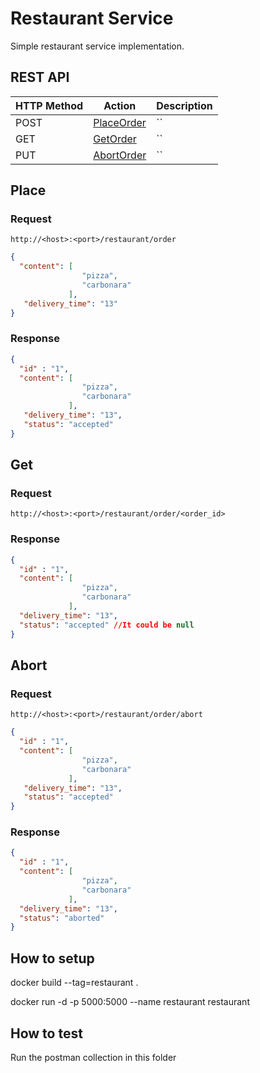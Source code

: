 # Restaurant Service
Simple restaurant service implementation.

## REST API

| HTTP Method           | Action                | Description                              |
| --------------------- | --------------------- | ---------------------------------------- |
| POST                  | [PlaceOrder](#place)  | `` |
| GET                   | [GetOrder](#get)      | `` |
| PUT                   | [AbortOrder](#abort)  | `` |


## Place

### Request

`http://<host>:<port>/restaurant/order`

```JSON
{
  "content": [
                "pizza",
                "carbonara"
             ],
   "delivery_time": "13"
}
```

### Response

```JSON
{ 
  "id" : "1",
  "content": [
                "pizza",
                "carbonara"
             ],
   "delivery_time": "13",
   "status": "accepted"
}
```

## Get

### Request
`http://<host>:<port>/restaurant/order/<order_id>`
### Response
```JSON
{
  "id" : "1",
  "content": [
                "pizza",
                "carbonara"
             ],
  "delivery_time": "13",
  "status": "accepted" //It could be null
}
```


## Abort

### Request

`http://<host>:<port>/restaurant/order/abort`


```JSON
{
  "id" : "1",
  "content": [
                "pizza",
                "carbonara"
             ],
   "delivery_time": "13",
   "status": "accepted"
}
```
### Response
```JSON
{
  "id" : "1",
  "content": [
                "pizza",
                "carbonara"
             ],
  "delivery_time": "13",
  "status": "aborted"
}
```

## How to setup

docker build --tag=restaurant .

docker run -d -p 5000:5000 --name restaurant restaurant

## How to test
Run the postman collection in this folder